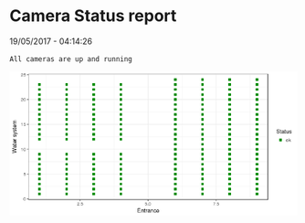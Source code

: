 Camera Status report
================
19/05/2017 - 04:14:26

    All cameras are up and running

![](camreport_files/figure-markdown_github/unnamed-chunk-2-1.png)
